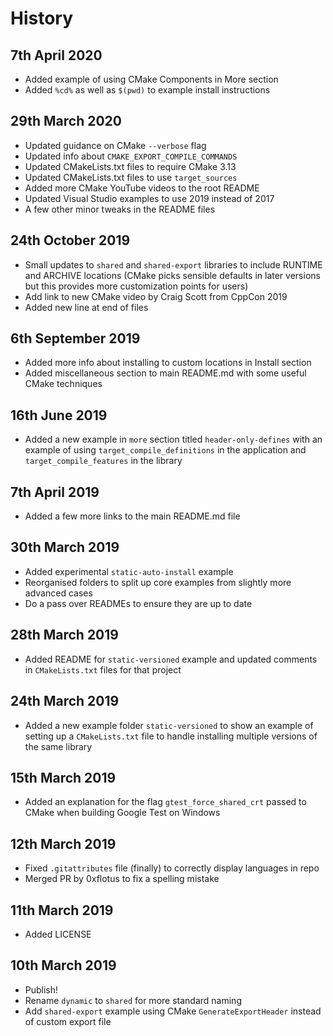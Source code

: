 # History

## 7th April 2020

- Added example of using CMake Components in More section
- Added `%cd%` as well as `$(pwd)` to example install instructions

## 29th March 2020

- Updated guidance on CMake `--verbose` flag
- Updated info about `CMAKE_EXPORT_COMPILE_COMMANDS`
- Updated CMakeLists.txt files to require CMake 3.13
- Updated CMakeLists.txt files to use `target_sources`
- Added more CMake YouTube videos to the root README
- Updated Visual Studio examples to use 2019 instead of 2017
- A few other minor tweaks in the README files

## 24th October 2019

- Small updates to `shared` and `shared-export` libraries to include RUNTIME and ARCHIVE locations (CMake picks sensible defaults in later versions but this provides more customization points for users)
- Add link to new CMake video by Craig Scott from CppCon 2019
- Added new line at end of files

## 6th September 2019

- Added more info about installing to custom locations in Install section
- Added miscellaneous section to main README.md with some useful CMake techniques

## 16th June 2019

- Added a new example in `more` section titled `header-only-defines` with an example of using `target_compile_definitions` in the application and `target_compile_features` in the library

## 7th April 2019

- Added a few more links to the main README.md file

## 30th March 2019

- Added experimental `static-auto-install` example
- Reorganised folders to split up core examples from slightly more advanced cases
- Do a pass over READMEs to ensure they are up to date

## 28th March 2019

- Added README for `static-versioned` example and updated comments in `CMakeLists.txt` files for that project

## 24th March 2019

- Added a new example folder `static-versioned` to show an example of setting up a `CMakeLists.txt` file to handle installing multiple versions of the same library

## 15th March 2019

- Added an explanation for the flag `gtest_force_shared_crt` passed to CMake when building Google Test on Windows

## 12th March 2019

- Fixed `.gitattributes` file (finally) to correctly display languages in repo
- Merged PR by 0xflotus to fix a spelling mistake

## 11th March 2019

- Added LICENSE

## 10th March 2019

- Publish!
- Rename `dynamic` to `shared` for more standard naming
- Add `shared-export` example using CMake `GenerateExportHeader` instead of custom export file
